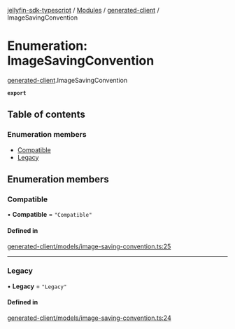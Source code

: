 [jellyfin-sdk-typescript](../README.md) / [Modules](../modules.md) / [generated-client](../modules/generated_client.md) / ImageSavingConvention

# Enumeration: ImageSavingConvention

[generated-client](../modules/generated_client.md).ImageSavingConvention

**`export`**

## Table of contents

### Enumeration members

- [Compatible](generated_client.ImageSavingConvention.md#compatible)
- [Legacy](generated_client.ImageSavingConvention.md#legacy)

## Enumeration members

### Compatible

• **Compatible** = `"Compatible"`

#### Defined in

[generated-client/models/image-saving-convention.ts:25](https://github.com/thornbill/jellyfin-sdk-typescript/blob/7534c86/src/generated-client/models/image-saving-convention.ts#L25)

___

### Legacy

• **Legacy** = `"Legacy"`

#### Defined in

[generated-client/models/image-saving-convention.ts:24](https://github.com/thornbill/jellyfin-sdk-typescript/blob/7534c86/src/generated-client/models/image-saving-convention.ts#L24)
